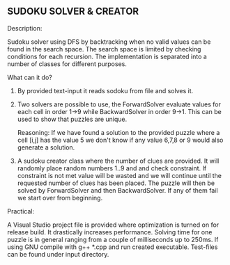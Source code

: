 SUDOKU SOLVER & CREATOR
-----------------------

Description:

Sudoku solver using DFS by backtracking when no valid values can be found in the search space. 
The search space is limited by checking conditions for each recursion. The implementation is
separated into a number of classes for different purposes.

What can it do?

1) By provided text-input it reads sodoku from file and solves it.
2) Two solvers are possible to use, the ForwardSolver evaluate values for each cell in order
   1->9 while BackwardSolver in order 9->1. This can be used to show that puzzles are unique.

   Reasoning: If we have found a solution to the provided puzzle where a cell [i,j] has the value
              5 we don't know if any value 6,7,8 or 9 would also generate a solution.

3) A sudoku creator class where the number of clues are provided. It will randomly place random
   numbers 1..9 and and check constraint. If constraint is not met value will be wasted and we
   will continue until the requested number of clues has been placed. The puzzle will then be
   solved by ForwardSolver and then BackwardSolver. If any of them fail we start over from
   beginning.

Practical:

A Visual Studio project file is provided where optimization is turned on for release build. It drastically
increases performance. Solving time for one puzzle is in general ranging from a couple of milliseconds up to
250ms. If using GNU compile with g++ *.cpp and run created executable. Test-files can be found under input
directory.


    
